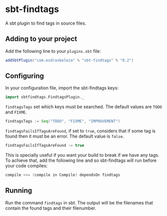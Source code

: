 sbt-findtags
============

A sbt plugin to find tags in source files.


Adding to your project
----------------------

Add the following line to your `plugins.sbt` file:

```scala
addSbtPlugin("com.esdrasbeleza" % "sbt-findtags" % "0.2")
```

Configuring
-----------

In your configuration file, import the sbt-findtags keys:

```scala
import sbtfindtags.FindtagsPlugin._
```

`findtagsTags` set which keys must be searched. The default values are `TODO` 
and `FIXME`.

```scala
findtagsTags := Seq("TODO", "FIXME", "IMPROVEMENT")
```

`findtagsFailsIfTagsAreFound`, if set to `true`, considers that if some tag is 
found then it must be an error. The default value is `false`.

```scala
findtagsFailsIfTagsAreFound := true
```

This is specially useful if you want your build to break if we have any tags. To
achieve that, add the following line and so sbt-findtags will run before your 
code compiles:

```scala
compile <<= (compile in Compile) dependsOn findtags
```

Running
-------

Run the command `findtags` in sbt. The output will be the filenames that contain
the found tags and their filenumber.

